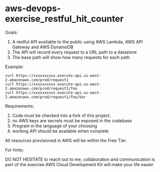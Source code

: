 # aws-devops-exercise_restful_hit_counter


Goals:

1. A restful API available to the public using AWS Lambda, AWS API Gateway and AWS DynamoDB
2. The API will record every request to a URL path to a datastore
3. The base path will show how many requests for each path


Example:

```
curl https://xxxxxxxxxx.execute-api.us-west-2.amazonaws.com/prod/request1
curl https://xxxxxxxxxx.execute-api.us-west-2.amazonaws.com/prod/request1/foo
curl https://xxxxxxxxxx.execute-api.us-west-2.amazonaws.com/prod/request1/foo/bar
```

Requirements:

1. Code must be checked into a fork of this project.
2. no AWS keys are secrets must be exposed in the codebase
3. Program in the language of your choosing
4. working API should be available when complete


All resources provisioned in AWS will be within the Free Tier.


For hints:

DO NOT HESITATE to reach out to me, collaboration and communication is part of the exercise
AWS Cloud Development Kit will make your life easier
